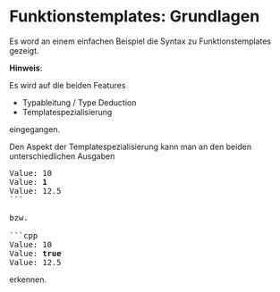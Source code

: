 # Funktionstemplates: Grundlagen

Es word an einem einfachen Beispiel die Syntax zu Funktionstemplates gezeigt.

**Hinweis**:

Es wird auf die beiden Features

  * Typableitung / Type Deduction
  * Templatespezialisierung

  eingegangen.

Den Aspekt der Templatespezialisierung kann man an den beiden unterschiedlichen Ausgaben

<pre>
Value: 10
Value: <b>1</b>
Value: 12.5
```

bzw.

```cpp
Value: 10
Value: <b>true</b>
Value: 12.5
</pre>

erkennen.

